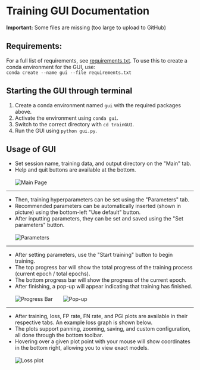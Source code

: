 # Training GUI Documentation
**Important:** Some files are missing (too large to upload to GitHub)

## Requirements:
For a full list of requirements, see [requirements.txt](https://github.com/k78ma/GUI-training/blob/master/requirements.txt).
To use this to create a conda environment for the GUI, use: <br>
`conda create --name gui --file requirements.txt`


## Starting the GUI through terminal
1. Create a conda environment named `gui` with the required packages above.
2. Activate the environment using `conda gui`.
3. Switch to the correct directory with `cd trainGUI`.
4. Run the GUI using `python gui.py`.

## Usage of GUI
- Set session name, training data, and output directory on the "Main" tab.
- Help and quit buttons are available at the bottom. <br> <br>
![Main Page](https://user-images.githubusercontent.com/77073162/209293167-8c0b0e24-06e8-4141-a364-df90cf042522.png)
---
- Then, training hyperparameters can be set using the "Parameters" tab.
- Recommended parameters can be automatically inserted (shown in picture) using the bottom-left "Use default" button.
- After inputting parameters, they can be set and saved using the "Set parameters" button. <br> <br>
![Parameters](https://user-images.githubusercontent.com/77073162/209293200-cee27aa3-c119-4219-ac79-b01d8e4151c5.png)
---
- After setting parameters, use the "Start training" button to begin training.
- The top progress bar will show the total progress of the training process (current epoch / total epochs).
- The bottom progress bar will show the progress of the current epoch.
- After finishing, a pop-up will appear indicating that training has finished. <br> <br>
![Progress Bar](https://user-images.githubusercontent.com/77073162/208041536-9b932eb4-a284-46f8-b933-7867b94db08a.png) &nbsp;	&nbsp;	&nbsp;	![Pop-up](https://user-images.githubusercontent.com/77073162/208041943-b6cdd719-e53d-412f-acca-b37f1ec4eb3e.png)
---
- After training, loss, FP rate, FN rate, and PGI plots are available in their respective tabs. An example loss graph is shown below. 
- The plots support panning, zooming, saving, and custom configuration, all done through the bottom toolbar. 
- Hovering over a given plot point with your mouse will show coordinates in the bottom right, allowing you to view exact models. <br> <br>
![Loss plot](https://user-images.githubusercontent.com/77073162/209293233-132dae05-cc63-48bb-9e53-13d92ae64378.png)

